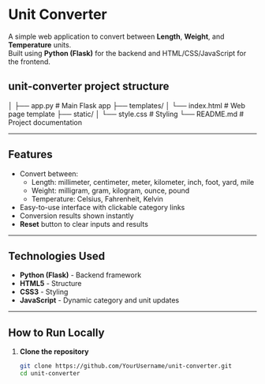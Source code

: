 # Unit Converter

A simple web application to convert between **Length**, **Weight**, and **Temperature** units.  
Built using **Python (Flask)** for the backend and HTML/CSS/JavaScript for the frontend.

## unit-converter project structure
│
├── app.py               # Main Flask app
├── templates/
│   └── index.html       # Web page template
├── static/
│   └── style.css        # Styling
└── README.md            # Project documentation

---

## Features
- Convert between:
  - Length: millimeter, centimeter, meter, kilometer, inch, foot, yard, mile
  - Weight: milligram, gram, kilogram, ounce, pound
  - Temperature: Celsius, Fahrenheit, Kelvin
- Easy-to-use interface with clickable category links
- Conversion results shown instantly
- **Reset** button to clear inputs and results

---

## Technologies Used
- **Python (Flask)** - Backend framework
- **HTML5** - Structure
- **CSS3** - Styling
- **JavaScript** - Dynamic category and unit updates

---

## How to Run Locally
1. **Clone the repository**
   ```bash
   git clone https://github.com/YourUsername/unit-converter.git
   cd unit-converter

